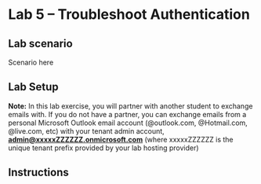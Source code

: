 # Lab 5 – Troubleshoot Authentication

## Lab scenario

Scenario here

## Lab Setup

**Note:** In this lab exercise, you will partner with another student to exchange emails with. If you do not have a partner, you can exchange emails from a personal Microsoft Outlook email account (@outlook.com, @Hotmail.com, @live.com, etc) with your tenant admin account, **admin@xxxxxZZZZZZ.onmicrosoft.com** (where xxxxxZZZZZZ is the unique tenant prefix provided by your lab hosting provider)

## Instructions
